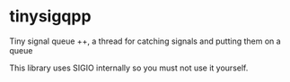 # tinysigqpp
Tiny signal queue ++, a thread for catching signals and putting them on a queue

This library uses SIGIO internally so you must not use it yourself.
